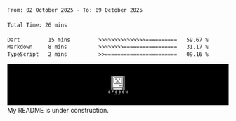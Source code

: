 <!--START_SECTION:waka-->

```txt
From: 02 October 2025 - To: 09 October 2025

Total Time: 26 mins

Dart         15 mins         >>>>>>>>>>>>>>>==========   59.67 %
Markdown     8 mins          >>>>>>>>=================   31.17 %
TypeScript   2 mins          >>=======================   09.16 %
```

<!--END_SECTION:waka-->

<img src="https://raw.githubusercontent.com/n3xta/image-hosting/main/img/202411032331174.png"/>
My README is under construction. 
